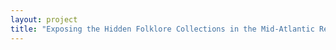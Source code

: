 ```yaml
--- 
layout: project 
title: "Exposing the Hidden Folklore Collections in the Mid-Atlantic Region" 
---
```



